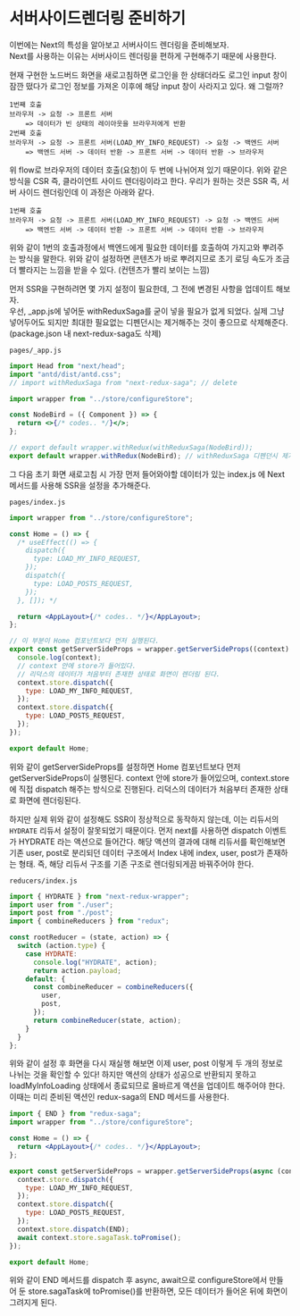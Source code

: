 ﻿# 서버사이드렌더링 준비하기

이번에는 Next의 특성을 알아보고 서버사이드 렌더링을 준비해보자.  
Next를 사용하는 이유는 서버사이드 렌더링을 편하게 구현해주기 때문에 사용한다.

현재 구현한 노드버드 화면을 새로고침하면 로그인을 한 상태더라도 로그인 input 창이 잠깐 떴다가 로그인 정보를 가져온 이후에 해당 input 창이 사라지고 있다. 왜 그럴까?

```
1번째 호출
브라우저 -> 요청 -> 프론트 서버
	=> 데이터가 빈 상태의 레이아웃을 브라우저에게 반환
2번째 호출
브라우저 -> 요청 -> 프론트 서버(LOAD_MY_INFO_REQUEST) -> 요청 -> 백엔드 서버
	=> 백엔드 서버 -> 데이터 반환 -> 프론트 서버 -> 데이터 반환 -> 브라우저
```

위 flow로 브라우저의 데이터 호출(요청)이 두 번에 나뉘어져 있기 때문이다. 위와 같은 방식을 CSR 즉, 클라이언트 사이드 렌더링이라고 한다. 우리가 원하는 것은 SSR 즉, 서버 사이드 렌더링인데 이 과정은 아래와 같다.

```
1번째 호출
브라우저 -> 요청 -> 프론트 서버(LOAD_MY_INFO_REQUEST) -> 요청 -> 백엔드 서버
	=> 백엔드 서버 -> 데이터 반환 -> 프론트 서버 -> 데이터 반환 -> 브라우저
```

위와 같이 1번의 호출과정에서 백엔드에게 필요한 데이터를 호출하여 가지고와 뿌려주는 방식을 말한다. 위와 같이 설정하면 콘텐츠가 바로 뿌려지므로 초기 로딩 속도가 조금 더 빨라지는 느낌을 받을 수 있다. (컨텐츠가 빨리 보이는 느낌)

먼저 SSR을 구현하려면 몇 가지 설정이 필요한데, 그 전에 변경된 사항을 업데이트 해보자.  
우선, \_app.js에 넣어둔 withReduxSaga를 굳이 넣을 필요가 없게 되었다. 실제 그냥 넣어두어도 되지만 최대한 필요없는 디펜던시는 제거해주는 것이 좋으므로 삭제해준다. (package.json 내 next-redux-saga도 삭제)

`pages/_app.js`

```jsx
import Head from "next/head";
import "antd/dist/antd.css";
// import withReduxSaga from "next-redux-saga"; // delete

import wrapper from "../store/configureStore";

const NodeBird = ({ Component }) => {
  return <>{/* codes.. */}</>;
};

// export default wrapper.withRedux(withReduxSaga(NodeBird));
export default wrapper.withRedux(NodeBird); // withReduxSaga 디펜던시 제거
```

그 다음 초기 화면 새로고침 시 가장 먼저 들어와야할 데이터가 있는 index.js 에 Next 메서드를 사용해 SSR을 설정을 추가해준다.

`pages/index.js`

```jsx
import wrapper from "../store/configureStore";

const Home = () => {
  /* useEffect(() => {
    dispatch({
      type: LOAD_MY_INFO_REQUEST,
    });
    dispatch({
      type: LOAD_POSTS_REQUEST,
    });
  }, []); */

  return <AppLayout>{/* codes.. */}</AppLayout>;
};

// 이 부분이 Home 컴포넌트보다 먼저 실행된다.
export const getServerSideProps = wrapper.getServerSideProps((context) => {
  console.log(context);
  // context 안에 store가 들어있다.
  // 리덕스의 데이터가 처음부터 존재한 상태로 화면이 렌더링 된다.
  context.store.dispatch({
    type: LOAD_MY_INFO_REQUEST,
  });
  context.store.dispatch({
    type: LOAD_POSTS_REQUEST,
  });
});

export default Home;
```

위와 같이 getServerSideProps를 설정하면 Home 컴포넌트보다 먼저 getServerSideProps이 실행된다. context 안에 store가 들어있으며, context.store에 직접 dispatch 해주는 방식으로 진행된다. 리덕스의 데이터가 처음부터 존재한 상태로 화면에 렌더링된다.

하지만 실제 위와 같이 설정해도 SSR이 정상적으로 동작하지 않는데, 이는 리듀서의 `HYDRATE` 리듀서 설정이 잘못되었기 때문이다. 먼저 next를 사용하면 dispatch 이벤트가 HYDRATE 라는 액션으로 들어간다. 해당 액션의 결과에 대해 리듀서를 확인해보면 기존 user, post로 분리되던 데이터 구조에서 Index 내에 index, user, post가 존재하는 형태. 즉, 해당 리듀서 구조를 기존 구조로 렌더링되게끔 바꿔주어야 한다.

`reducers/index.js`

```jsx
import { HYDRATE } from "next-redux-wrapper";
import user from "./user";
import post from "./post";
import { combineReducers } from "redux";

const rootReducer = (state, action) => {
  switch (action.type) {
    case HYDRATE:
      console.log("HYDRATE", action);
      return action.payload;
    default: {
      const combineReducer = combineReducers({
        user,
        post,
      });
      return combineReducer(state, action);
    }
  }
};
```

위와 같이 설정 후 화면을 다시 재실행 해보면 이제 user, post 이렇게 두 개의 정보로 나뉘는 것을 확인할 수 있다! 하지만 액션의 상태가 성공으로 반환되지 못하고 loadMyInfoLoading 상태에서 종료되므로 올바르게 액션을 업데이트 해주어야 한다. 이때는 미리 준비된 액션인 redux-saga의 END 메서드를 사용한다.

```jsx
import { END } from "redux-saga";
import wrapper from "../store/configureStore";

const Home = () => {
  return <AppLayout>{/* codes.. */}</AppLayout>;
};

export const getServerSideProps = wrapper.getServerSideProps(async (context) => {
  context.store.dispatch({
    type: LOAD_MY_INFO_REQUEST,
  });
  context.store.dispatch({
    type: LOAD_POSTS_REQUEST,
  });
  context.store.dispatch(END);
  await context.store.sagaTask.toPromise();
});

export default Home;
```

위와 같이 END 메서드를 dispatch 후 async, await으로 configureStore에서 만들어 둔 store.sagaTask에 toPromise()를 반환하면, 모든 데이터가 들어온 뒤에 화면이 그려지게 된다.
